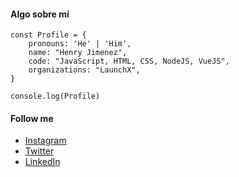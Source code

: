 #### Algo sobre mí
```
const Profile = {
    pronouns: 'He' | 'Him',
    name: "Henry Jimenez",
    code: "JavaScript, HTML, CSS, NodeJS, VueJS",
    organizations: "LaunchX",
}

console.log(Profile)
```

#### Follow me

- [Instagram](https://www.instagram.com/ing.henryjp29/)
- [Twitter](https://twitter.com/ing_henryjp95)
- [LinkedIn](https://mx.linkedin.com/in/henry-jimenez-perez-9383aa208)

<!---
HenryJimenezP/HenryJimenezP is a ✨ special ✨ repository because its `README.md` (this file) appears on your GitHub profile.
You can click the Preview link to take a look at your changes.
--->
